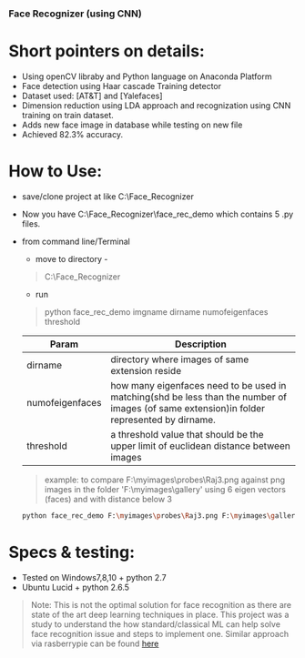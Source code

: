 ### Face Recognizer (using CNN)

# Short pointers on details:
- Using openCV libraby and Python language on Anaconda Platform 
- Face detection using Haar cascade Training detector 
- Dataset used: [AT&T] and [Yalefaces]
- Dimension reduction using LDA approach and recognization using CNN training on train dataset.
- Adds new face image in database while testing on new file
- Achieved 82.3% accuracy.

# How to Use:
- save/clone project at like C:\Face_Recognizer
- Now you have C:\Face_Recognizer\face_rec_demo which contains 5 .py files.
- from command line/Terminal
  - move to directory - 
  > C:\Face_Recognizer 
  - run
  > python face_rec_demo imgname dirname numofeigenfaces threshold

  | Param | Description |
  | ------ | ------ |
  | dirname | directory where images of same extension reside| 
  | numofeigenfaces | how many eigenfaces need to be used in matching(shd be less than the number of images (of same extension)in folder represented by dirname.| 
  | threshold | a threshold value that should be the upper limit of euclidean distance between images | 

    > example: to compare F:\myimages\probes\Raj3.png against png images in the folder 'F:\myimages\gallery' using 6 eigen vectors (faces) and with distance below 3

    ```sh
    python face_rec_demo F:\myimages\probes\Raj3.png F:\myimages\gallery 6 3
    ```

# Specs & testing:
- Tested on Windows7,8,10 + python 2.7
- Ubuntu Lucid + python 2.6.5


> Note: This is not the optimal solution for face recognition as there are state of the art deep learning techniques in place. This project was a study to understand the how standard/classical ML can help solve face recognition issue and steps to implement one.
> Similar approach via rasberrypie can be found [here](https://towardsdatascience.com/real-time-face-recognition-an-end-to-end-project-b738bb0f7348)
